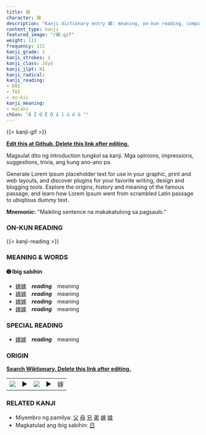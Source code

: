 ```yaml
---
title: 嫁
character: 嫁
description: "Kanji dictionary entry 嫁: meaning, on-kun reading, compounds, origin, related kanji"
content_type: kanji
featured_image: "/嫁.gif"
weight: 111
frequency: 111
kanji_grade: 1
kanji_strokes: 1
kanji_class: Jōyō
kanji_jlpt: N1
kanji_radical: 
kanji_reading: 
- DAI
- TAI
- oo-kii
kanji_meaning:
- malaki
chōon: "Ā Ī Ū Ē Ō ā ī ū ē ō ’"
---
```

[//]: # (Don't edit the line below. Kanji animated GIF code is automatically generated.)
{{< kanji-gif >}}

[//]: # (Edit below this line.)

**[Edit this at Github. Delete this link after editing.](https://github.com/tim0g/tim/tree/main/content/kanji/嫁/index.md)**

Magsulat dito ng introduction tungkol sa kanji. Mga opinions, impressions, suggestions, trivia, ang kung ano-ano pa.

Generate Lorem Ipsum placeholder text for use in your graphic, print and web layouts, and discover plugins for your favorite writing, design and blogging tools. Explore the origins, history and meaning of the famous passage, and learn how Lorem Ipsum went from scrambled Latin passage to ubiqitous dummy text.
 
**Mnemonic:** "Maikling sentence na makakatulong sa pagsaulo."

### ON-KUN READING

[//]: # (Don't edit the line below. ON-KUN READING code is automatically generated.)
{{< kanji-reading >}}

### MEANING & WORDS

#### ➊ **Ibig sabihin**
  - [嫁](../嫁)[嫁](../嫁)　***reading***　meaning
  - [嫁](../嫁)[嫁](../嫁)　***reading***　meaning
  - [嫁](../嫁)[嫁](../嫁)　***reading***　meaning
  - [嫁](../嫁)[嫁](../嫁)　***reading***　meaning

### SPECIAL READING
  - [嫁](../嫁)[嫁](../嫁)　***reading***　meaning

### ORIGIN

**[Search Wiktionary. Delete this link after editing.](https://wiktionary.org/wiki/嫁)**
<table class="kanji-table"><tr><td>
<img src="60px-嫁-bronze.svg.png">
</td><td>▶</td><td>
<img src="60px-嫁-oracle.svg.png">
</td><td>▶</td>
<td class="kanji-origin">嫁</td>
</tr></table>

### RELATED KANJI
- Miyembro ng pamilya: [父](../父) [母](../母) [兄](../兄) [弟](../弟) [嫁](../嫁) [娘](../娘)
- Magkatulad ang ibig sabihin: [日](../日)
